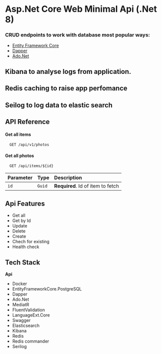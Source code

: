 
# Asp.Net Core Web Minimal Api (.Net 8)




 ### CRUD endpoints to work with database most popular ways:

 - [Entity Framework Core](https://learn.microsoft.com/en-us/ef/core/)
 - [Dapper](https://www.learndapper.com/)
 - [Ado.Net](https://learn.microsoft.com/en-us/dotnet/framework/data/adonet/ado-net-overview)

 ## Kibana to analyse logs from application.
 ## Redis caching to raise app perfomance
 ## Seilog to log data to elastic search


## API Reference

#### Get all items

```http
  GET /api/v1/photos
```


#### Get all photos

```http
  GET /api/items/${id}
```

| Parameter | Type     | Description                       |
| :-------- | :------- | :-------------------------------- |
| `id`      | `Guid` | **Required**. Id of item to fetch |




## Api Features

- Get all 
- Get by Id
- Update 
- Delete
- Create
- Chech for existing
- Health check


## Tech Stack

**Api** 
- Docker
- EntityFrameworkCore.PostgreSQL
- Dapper
- Ado.Net 
- MediatR 
- FluentValidation
- LanguageExt.Core
- Swagger
- Elasticsearch
- Kibana
- Redis
- Redis commander
- Serilog

